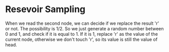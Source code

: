 # Resevoir Sampling

When we read the second node, we can decide if we replace the result 'r' or not. The possibility is 1\/2. So we just generate a random number between 0 and 1, and check if it is equal to 1. If it is 1, replace 'r' as the value of the current node, otherwise we don't touch 'r', so its value is still the value of head.

